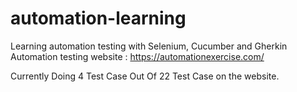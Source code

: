 # automation-learning

Learning automation testing with Selenium, Cucumber and Gherkin<br>
Automation testing website : https://automationexercise.com/

Currently Doing 4 Test Case Out Of 22 Test Case on the website. 
